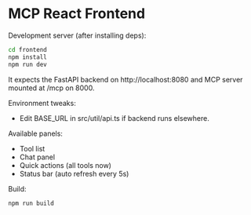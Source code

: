 # MCP React Frontend

Development server (after installing deps):

```bash
cd frontend
npm install
npm run dev
```

It expects the FastAPI backend on http://localhost:8080 and MCP server mounted at /mcp on 8000.

Environment tweaks:
- Edit BASE_URL in src/util/api.ts if backend runs elsewhere.

Available panels:
- Tool list
- Chat panel
- Quick actions (all tools now)
- Status bar (auto refresh every 5s)

Build:
```bash
npm run build
```
